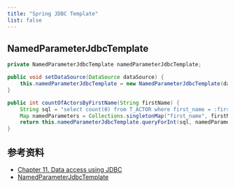 ```yaml
---
title: "Spring JDBC Template"
list: false
---
```


## NamedParameterJdbcTemplate

```java
private NamedParameterJdbcTemplate namedParameterJdbcTemplate;

public void setDataSource(DataSource dataSource) {
    this.namedParameterJdbcTemplate = new NamedParameterJdbcTemplate(dataSource);
}

public int countOfActorsByFirstName(String firstName) {
    String sql = "select count(0) from T_ACTOR where first_name = :first_name";
    Map namedParameters = Collections.singletonMap("first_name", firstName);
    return this.namedParameterJdbcTemplate.queryForInt(sql, namedParameters);
}
```

## 参考资料

 - [Chapter 11. Data access using JDBC](https://docs.spring.io/spring-framework/docs/2.0.x/reference/jdbc.html)
 - [NamedParameterJdbcTemplate](https://iowiki.com/springjdbc/springjdbc_namedparameterjdbctemplate.html)